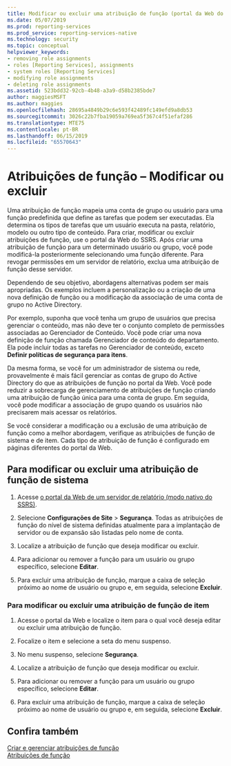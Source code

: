 ```yaml
---
title: Modificar ou excluir uma atribuição de função (portal da Web do SSRS) | Microsoft Docs
ms.date: 05/07/2019
ms.prod: reporting-services
ms.prod_service: reporting-services-native
ms.technology: security
ms.topic: conceptual
helpviewer_keywords:
- removing role assignments
- roles [Reporting Services], assignments
- system roles [Reporting Services]
- modifying role assignments
- deleting role assignments
ms.assetid: 523bdd32-92cb-4b48-a3a9-d58b2385bde7
author: maggiesMSFT
ms.author: maggies
ms.openlocfilehash: 28695a4849b29c6e593f42489fc149efd9a8db53
ms.sourcegitcommit: 3026c22b7fba19059a769ea5f367c4f51efaf286
ms.translationtype: MTE75
ms.contentlocale: pt-BR
ms.lasthandoff: 06/15/2019
ms.locfileid: "65570643"
---
```

# <a name="role-assignments---modify-or-delete"></a>Atribuições de função – Modificar ou excluir

Uma atribuição de função mapeia uma conta de grupo ou usuário para uma função predefinida que define as tarefas que podem ser executadas. Ela determina os tipos de tarefas que um usuário executa na pasta, relatório, modelo ou outro tipo de conteúdo. Para criar, modificar ou excluir atribuições de função, use o portal da Web do SSRS. Após criar uma atribuição de função para um determinado usuário ou grupo, você pode modificá-la posteriormente selecionando uma função diferente. Para revogar permissões em um servidor de relatório, exclua uma atribuição de função desse servidor.  

Dependendo de seu objetivo, abordagens alternativas podem ser mais apropriadas. Os exemplos incluem a personalização ou a criação de uma nova definição de função ou a modificação da associação de uma conta de grupo no Active Directory.  

Por exemplo, suponha que você tenha um grupo de usuários que precisa gerenciar o conteúdo, mas não deve ter o conjunto completo de permissões associadas ao Gerenciador de Conteúdo. Você pode criar uma nova definição de função chamada Gerenciador de conteúdo do departamento. Ela pode incluir todas as tarefas no Gerenciador de conteúdo, exceto **Definir políticas de segurança para itens**.

Da mesma forma, se você for um administrador de sistema ou rede, provavelmente é mais fácil gerenciar as contas de grupo do Active Directory do que as atribuições de função no portal da Web. Você pode reduzir a sobrecarga de gerenciamento de atribuições de função criando uma atribuição de função única para uma conta de grupo. Em seguida, você pode modificar a associação de grupo quando os usuários não precisarem mais acessar os relatórios.
  
 Se você considerar a modificação ou a exclusão de uma atribuição de função como a melhor abordagem, verifique as atribuições de função de sistema e de item. Cada tipo de atribuição de função é configurado em páginas diferentes do portal da Web.
  
## <a name="to-modify-or-delete-a-system-role-assignment"></a>Para modificar ou excluir uma atribuição de função de sistema
  
1. Acesse [o portal da Web de um servidor de relatório &#40;modo nativo do SSRS&#41;](../../reporting-services/web-portal-ssrs-native-mode.md).

2. Selecione **Configurações de Site** > **Segurança**. Todas as atribuições de função do nível de sistema definidas atualmente para a implantação de servidor ou de expansão são listadas pelo nome de conta.

3. Localize a atribuição de função que deseja modificar ou excluir.

4. Para adicionar ou remover a função para um usuário ou grupo específico, selecione **Editar**.

5. Para excluir uma atribuição de função, marque a caixa de seleção próximo ao nome de usuário ou grupo e, em seguida, selecione **Excluir**.

### <a name="to-modify-or-delete-an-item-role-assignment"></a>Para modificar ou excluir uma atribuição de função de item

1. Acesse o portal da Web e localize o item para o qual você deseja editar ou excluir uma atribuição de função.

2. Focalize o item e selecione a seta do menu suspenso.

3. No menu suspenso, selecione **Segurança**.

4. Localize a atribuição de função que deseja modificar ou excluir.

5. Para adicionar ou remover a função para um usuário ou grupo específico, selecione **Editar**.

6. Para excluir uma atribuição de função, marque a caixa de seleção próximo ao nome de usuário ou grupo e, em seguida, selecione **Excluir**.

## <a name="see-also"></a>Confira também

[Criar e gerenciar atribuições de função](../../reporting-services/security/create-and-manage-role-assignments.md)  
[Atribuições de função](../../reporting-services/security/role-assignments.md)  
